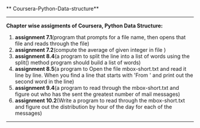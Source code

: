 ** Coursera-Python-Data-structure**

---
**Chapter wise assigments of Coursera, Python Data Structure:**
1. **assignment 7.1**(program that prompts for a file name, then opens that file and reads through the file)
2. **assignment 7.2**(compute the average of given integer in file )
3. **assignment 8.4**(a program to split the line into a list of words using the split() method program should build a list of words)
4. **assignment 8.5**(a program to Open the file mbox-short.txt and read it line by line. When you find a line that starts with 'From '
		   and print out the second word in the line)
5. **assignment 9.4**(a program to read through the mbox-short.txt and figure out who has the sent the greatest number of mail messages)
6. **assignment 10.2**(Write a program to read through the mbox-short.txt and figure out the distribution by hour of the day for each of 			the messages)
---
